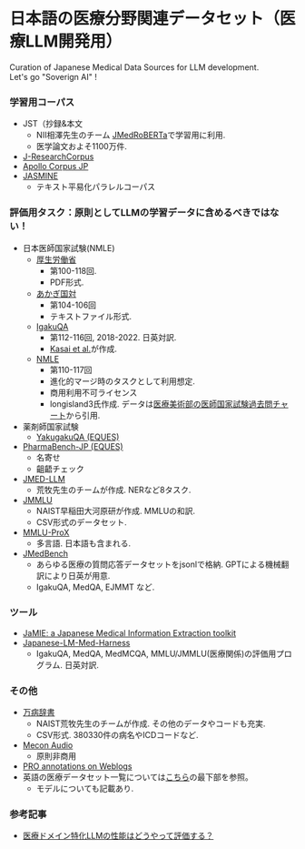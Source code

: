 # 日本語の医療分野関連データセット（医療LLM開発用）

Curation of Japanese Medical Data Sources for LLM development.  
Let's go "Soverign AI" !

### 学習用コーパス
- JST（抄録&本文
    - NII相澤先生のチーム [JMedRoBERTa](https://www.anlp.jp/proceedings/annual_meeting/2023/pdf_dir/P3-1.pdf)で学習用に利用.
    - 医学論文およそ1100万件.
- [J-ResearchCorpus](https://huggingface.co/datasets/kunishou/J-ResearchCorpus)
- [Apollo Corpus JP](https://huggingface.co/datasets/kunishou/ApolloCorpus-ja)
- [JASMINE](https://github.com/OnizukaLab/JASMINE)
    - テキスト平易化パラレルコーパス


### 評価用タスク：原則としてLLMの学習データに含めるべきではない！
- 日本医師国家試験(NMLE)
    - [厚生労働省](https://www.mhlw.go.jp/search.html?q=医師国家試験+問題&cx=005876357619168369638%3Aydrbkuj3fss&cof=FORID%3A9&ie=UTF-8&sa=)
        - 第100-118回. 
        - PDF形式.
    - [あかぎ国対](http://www.wind.ne.jp/hassii/akagi_kokutai/index.html)
        - 第104-106回
        - テキストファイル形式.
    - [IgakuQA](https://github.com/jungokasai/IgakuQA)
        - 第112-116回, 2018-2022. 日英対訳.
        - [Kasai et al.](https://arxiv.org/abs/2303.18027)が作成.
    - [NMLE](https://huggingface.co/datasets/longisland3/NMLE)
        - 第110-117回
        - 進化的マージ時のタスクとして利用想定.
        - 商用利用不可ライセンス
        - longisland3氏作成. データは[医療美術部の医師国家試験過去問チャート](https://medical-illustration.club/kakomon-chart/med)から引用.
- 薬剤師国家試験
    - [YakugakuQA (EQUES)]()
- [PharmaBench-JP (EQUES)]()
    - 名寄せ
    - 齟齬チェック
- [JMED-LLM](https://github.com/sociocom/JMED-LLM)
    - 荒牧先生のチームが作成. NERなど8タスク. 
- [JMMLU](https://github.com/nlp-waseda/JMMLU)
    - NAIST早稲田大河原研が作成. MMLUの和訳. 
    - CSV形式のデータセット.
- [MMLU-ProX]()
    - 多言語. 日本語も含まれる. 
- [JMedBench](https://huggingface.co/datasets/Coldog2333/JMedBench)
    - あらゆる医療の質問応答データセットをjsonlで格納. GPTによる機械翻訳により日英が用意.
    - IgakuQA, MedQA, EJMMT など.


### ツール
- [JaMIE: a Japanese Medical Information Extraction toolkit](https://github.com/racerandom/JaMIE)
- [Japanese-LM-Med-Harness](https://github.com/stardust-coder/japanese-lm-med-harness)
    - IgakuQA, MedQA, MedMCQA, MMLU/JMMLU(医療関係)の評価用プログラム. 日英対訳.

### その他
- [万病辞書](https://sociocom.naist.jp/resources-software/)
    - NAIST荒牧先生のチームが作成. その他のデータやコードも充実.
    - CSV形式. 380330件の病名やICDコードなど.
- [Mecon Audio](https://github.com/elith-co-jp/meconaudio)
    - 原則非商用
- [PRO annotations on Weblogs](https://yukiar.github.io/pro_jp/)
- 英語の医療データセット一覧については[こちら](https://github.com/stardust-coder/awesome-latest-LLM)の最下部を参照。
    - モデルについても記載あり.

### 参考記事
- [医療ドメイン特化LLMの性能はどうやって評価する？](https://zenn.dev/hellorusk/articles/04a29974138c7b)